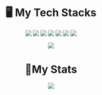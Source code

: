 # <div align="center">🖥️ My Tech Stacks
<div align="center">
<img src="https://img.shields.io/badge/C-%2300599C.svg?style=for-the-badge&logo=c&logoColor=white"/></a>
<img src="https://img.shields.io/badge/python-3776AB?style=for-the-badge&logo=python&logoColor=white">
<img src="https://img.shields.io/badge/html5-E34F26?style=for-the-badge&logo=html5&logoColor=white">
<img src="https://img.shields.io/badge/css-1572B6?style=for-the-badge&logo=css3&logoColor=white">
<img src="https://img.shields.io/badge/javascript-F7DF1E?style=for-the-badge&logo=javascript&logoColor=black">
<img src="https://img.shields.io/badge/react-61DAFB?style=for-the-badge&logo=react&logoColor=black">
  
  <img src="https://img.shields.io/badge/python-3776AB?style=for-the-badge&logo=Adobe Photoshop&logoColor=white">
  
<a><img src="https://hits.seeyoufarm.com/api/count/incr/badge.svg?url=https%3A%2F%2Fgithub.com%2FQund123%2Fhit-counter&count_bg=%2379C83D&title_bg=%23555555&icon=&icon_color=%23FFFFFF&title=%EB%B0%A9%EB%AC%B8%EC%9E%90+%EC%88%98&edge_flat=false"/></a>
</div>
</div>

# <div align="center">👏My Stats
<div align="center"><img src="https://github-readme-stats.vercel.app/api?username=Qund123&show_icons=true&theme=radical"/></a></div>
</div>
